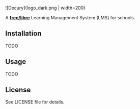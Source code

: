 ![Decury](logo_dark.png | width=200)

A **[free/libre](https://www.gnu.org/philosophy/free-sw.html)** Learning Management System (LMS) for schools.  

## Installation

TODO

## Usage

TODO

## License

See LICENSE file for details.
